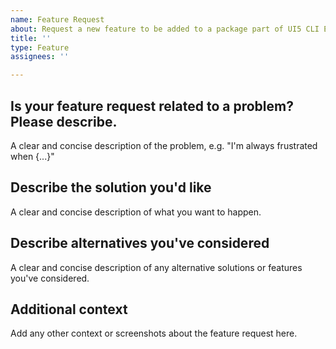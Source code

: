 ```yaml
---
name: Feature Request
about: Request a new feature to be added to a package part of UI5 CLI Extensions
title: ''
type: Feature
assignees: ''

---
```


<!--
Hey there 👋 Please also have a look at our guidelines on feature requests:
https://github.com/UI5/cli-extensions/blob/main/CONTRIBUTING.md#-feature-requests
-->

## Is your feature request related to a problem? Please describe.

A clear and concise description of the problem, e.g. "I'm always frustrated when {...}"

## Describe the solution you'd like

A clear and concise description of what you want to happen.

## Describe alternatives you've considered

A clear and concise description of any alternative solutions or features you've considered.

## Additional context

Add any other context or screenshots about the feature request here.
